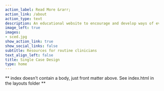 ```yaml
---
action_label: Read More &rarr;
action_link: /about
action_type: text
description: An educational website to encourage and develop ways of evaluating psychological change in real world settings.
image_left: true
images:
- sced.jpg
show_action_link: true
show_social_links: false
subtitle: Resources for routine clinicians
text_align_left: false
title: Single Case Design
type: home
---
```


** index doesn't contain a body, just front matter above.
See index.html in the layouts folder **
